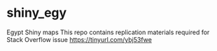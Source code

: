 # shiny_egy
Egypt Shiny maps
This repo contains replication materials required for Stack Overflow issue https://tinyurl.com/ybj53fwe
